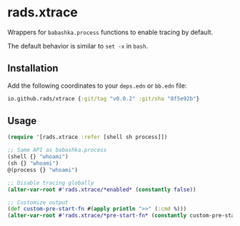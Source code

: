 # rads.xtrace

Wrappers for `babashka.process` functions to enable tracing by default.

The default behavior is similar to `set -x` in `bash`.

## Installation

Add the following coordinates to your `deps.edn` or `bb.edn` file:

```clojure
io.github.rads/xtrace {:git/tag "v0.0.2" :git/sha "8f5e92b"}
```

## Usage

```clojure
(require '[rads.xtrace :refer [shell sh process]])

;; Same API as babashka.process
(shell {} "whoami")
(sh {} "whoami")
@(process {} "whoami")

;; Disable tracing globally
(alter-var-root #'rads.xtrace/*enabled* (constantly false))

;; Customize output
(def custom-pre-start-fn #(apply println ">>" (:cmd %)))
(alter-var-root #'rads.xtrace/*pre-start-fn* (constantly custom-pre-start-fn))
```
